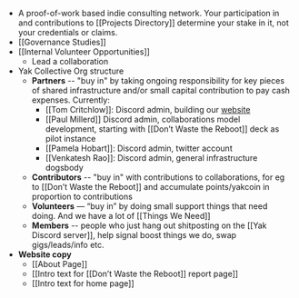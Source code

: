 - A proof-of-work based indie consulting network. Your participation in and contributions to [[Projects Directory]] determine your stake in it, not your credentials or claims.
- [[Governance Studies]]
- [[Internal Volunteer Opportunities]]
    - Lead a collaboration
- Yak Collective Org structure
    - **Partners** -- "buy in" by taking ongoing responsibility for key pieces of shared infrastructure and/or small capital contribution to pay cash expenses. Currently:
        - [[Tom Critchlow]]: Discord admin, building our [website](https://yakcollective.org)
        - [[Paul Millerd]] Discord admin, collaborations model development, starting with [[Don’t Waste the Reboot]] deck as pilot instance
        - [[Pamela Hobart]]: Discord admin, twitter account
        - [[Venkatesh Rao]]: Discord admin, general infrastructure dogsbody
    - **Contributors** -- "buy in" with contributions to collaborations, for eg to [[Don’t Waste the Reboot]] and accumulate points/yakcoin in proportion to contributions
    - **Volunteers** — “buy in” by doing small support things that need doing. And we have a lot of [[Things We Need]]
    - **Members** -- people who just hang out shitposting on the [[Yak Discord server]], help signal boost things we do, swap gigs/leads/info etc.
- **Website copy**
    - [[About Page]]
    - [[Intro text for [[Don’t Waste the Reboot]] report page]]
    - [[Intro text for home page]]
